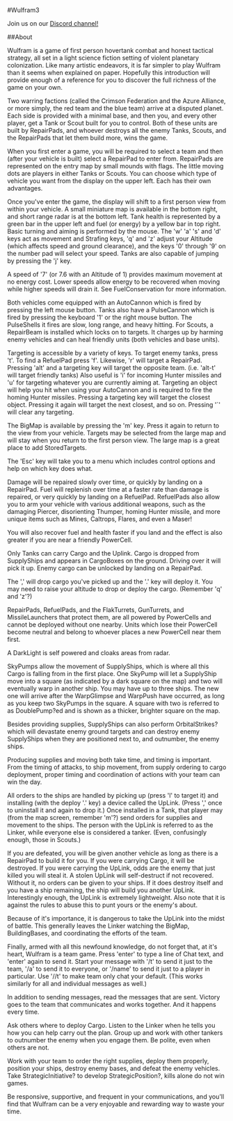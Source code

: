 
#Wulfram3

Join us on our [Discord channel!](https://discord.gg/QjAqKgx) 

##About

 
Wulfram is a game of first person hovertank combat and honest tactical strategy, all set in a light science fiction setting of violent planetary colonization. Like many artistic endeavors, it is far simpler to play Wulfram than it seems when explained on paper. Hopefully this introduction will provide enough of a reference for you to discover the full richness of the game on your own.

Two warring factions (called the Crimson Federation and the Azure Alliance, or more simply, the red team and the blue team) arrive at a disputed planet. Each side is provided with a minimal base, and then you, and every other player, get a Tank or Scout built for you to control. Both of these units are built by RepairPads, and whoever destroys all the enemy Tanks, Scouts, and the RepairPads that let them build more, wins the game.

When you first enter a game, you will be required to select a team and then (after your vehicle is built) select a RepairPad to enter from. RepairPads are represented on the entry map by small mounds with flags. The little moving dots are players in either Tanks or Scouts. You can choose which type of vehicle you want from the display on the upper left. Each has their own advantages.

Once you've enter the game, the display will shift to a first person view from within your vehicle. A small miniature map is available in the bottom right, and short range radar is at the bottom left. Tank health is represented by a green bar in the upper left and fuel (or energy) by a yellow bar in top right. Basic turning and aiming is performed by the mouse. The 'w' 'a' 's' and 'd' keys act as movement and Strafing keys, 'q' and 'z' adjust your Altitude (which affects speed and ground clearance), and the keys '0' through '9' on the number pad will select your speed. Tanks are also capable of jumping by pressing the 'j' key.

A speed of '7' (or 7.6 with an Altitude of 1) provides maximum movement at no energy cost. Lower speeds allow energy to be recovered when moving while higher speeds will drain it. See FuelConservation for more information.

Both vehicles come equipped with an AutoCannon which is fired by pressing the left mouse button. Tanks also have a PulseCannon which is fired by pressing the keyboard '1' or the right mouse button. The PulseShells it fires are slow, long range, and heavy hitting. For Scouts, a RepairBeam is installed which locks on to targets. It charges up by harming enemy vehicles and can heal friendly units (both vehicles and base units).

Targeting is accessible by a variety of keys. To target enemy tanks, press 't'. To find a RefuelPad press 'f'. Likewise, 'r' will target a RepairPad. Pressing 'alt' and a targeting key will target the opposite team. (i.e. 'alt-t' will target friendly tanks) Also useful is 'i' for incoming Hunter missiles and 'u' for targeting whatever you are currently aiming at. Targeting an object will help you hit when using your AutoCannon and is required to fire the homing Hunter missiles. Pressing a targeting key will target the closest object. Pressing it again will target the next closest, and so on. Pressing '`' will clear any targeting.

The BigMap is available by pressing the 'm' key. Press it again to return to the view from your vehicle. Targets may be selected from the large map and will stay when you return to the first person view. The large map is a great place to add StoredTargets.

The 'Esc' key will take you to a menu which includes control options and help on which key does what.

Damage will be repaired slowly over time, or quickly by landing on a RepairPad. Fuel will replenish over time at a faster rate than damage is repaired, or very quickly by landing on a RefuelPad. RefuelPads also allow you to arm your vehicle with various additional weapons, such as the damaging Piercer, disorienting Thumper, homing Hunter missile, and more unique items such as Mines, Caltrops, Flares, and even a Maser!

You will also recover fuel and health faster if you land and the effect is also greater if you are near a friendly PowerCell.

Only Tanks can carry Cargo and the Uplink. Cargo is dropped from SupplyShips and appears in CargoBoxes on the ground. Driving over it will pick it up. Enemy cargo can be unlocked by landing on a RepairPad.

The ',' will drop cargo you've picked up and the '.' key will deploy it. You may need to raise your altitude to drop or deploy the cargo. (Remember 'q' and 'z'?)

RepairPads, RefuelPads, and the FlakTurrets, GunTurrets, and MissileLaunchers that protect them, are all powered by PowerCells and cannot be deployed without one nearby. Units which lose their PowerCell become neutral and belong to whoever places a new PowerCell near them first.

A DarkLight is self powered and cloaks areas from radar.

SkyPumps allow the movement of SupplyShips, which is where all this Cargo is falling from in the first place. One SkyPump will let a SupplyShip move into a square (as indicated by a dark square on the map) and two will eventually warp in another ship. You may have up to three ships. The new one will arrive after the WarpGlimpse and WarpPush have occurred, as long as you keep two SkyPumps in the square. A square with two is referred to as DoublePump?ed and is shown as a thicker, brighter square on the map.

Besides providing supplies, SupplyShips can also perform OrbitalStrikes? which will devastate enemy ground targets and can destroy enemy SupplyShips when they are positioned next to, and outnumber, the enemy ships.

Producing supplies and moving both take time, and timing is important. From the timing of attacks, to ship movement, from supply ordering to cargo deployment, proper timing and coordination of actions with your team can win the day.

All orders to the ships are handled by picking up (press 'l' to target it) and installing (with the deploy '.' key) a device called the UpLink. (Press ',' once to uninstall it and again to drop it.) Once installed in a Tank, that player may (from the map screen, remember 'm'?) send orders for supplies and movement to the ships. The person with the UpLink is referred to as the Linker, while everyone else is considered a tanker. (Even, confusingly enough, those in Scouts.)

If you are defeated, you will be given another vehicle as long as there is a RepairPad to build it for you. If you were carrying Cargo, it will be destroyed. If you were carrying the UpLink, odds are the enemy that just killed you will steal it. A stolen UpLink will self-destruct if not recovered. Without it, no orders can be given to your ships. If it does destroy itself and you have a ship remaining, the ship will build you another UpLink. Interestingly enough, the UpLink is extremely lightweight. Also note that it is against the rules to abuse this to punt yours or the enemy's about.

Because of it's importance, it is dangerous to take the UpLink into the midst of battle. This generally leaves the Linker watching the BigMap, BuildingBases, and coordinating the efforts of the team.

Finally, armed with all this newfound knowledge, do not forget that, at it's heart, Wulfram is a team game. Press 'enter' to type a line of Chat text, and 'enter' again to send it. Start your message with '/t' to send it just to the team, '/a' to send it to everyone, or '/name' to send it just to a player in particular. Use '//t' to make team only chat your default. (This works similarly for all and individual messages as well.)

In addition to sending messages, read the messages that are sent. Victory goes to the team that communicates and works together. And it happens every time.

Ask others where to deploy Cargo. Listen to the Linker when he tells you how you can help carry out the plan. Group up and work with other tankers to outnumber the enemy when you engage them. Be polite, even when others are not.

Work with your team to order the right supplies, deploy them properly, position your ships, destroy enemy bases, and defeat the enemy vehicles. Take StrategicInitiative? to develop StrategicPosition?, kills alone do not win games.

Be responsive, supportive, and frequent in your communications, and you'll find that Wulfram can be a very enjoyable and rewarding way to waste your time.
